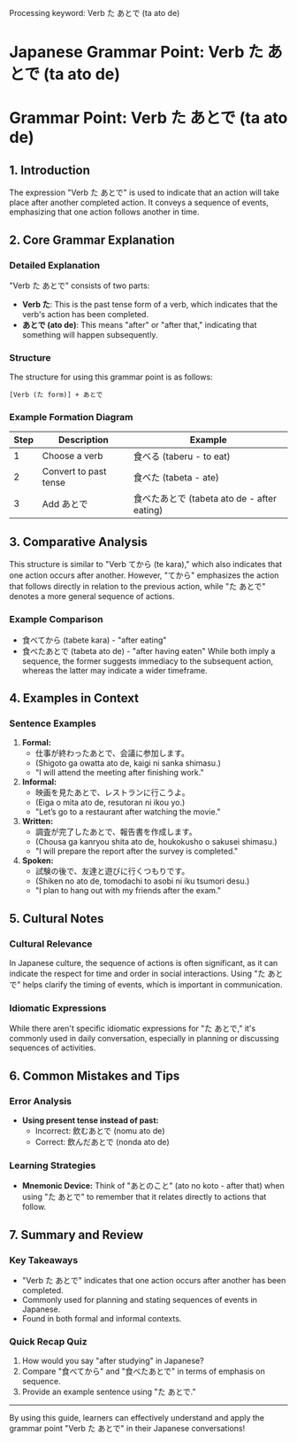 Processing keyword: Verb た あとで (ta ato de)
# Japanese Grammar Point: Verb た あとで (ta ato de)
# Grammar Point: Verb た あとで (ta ato de)
## 1. Introduction
The expression "Verb た あとで" is used to indicate that an action will take place after another completed action. It conveys a sequence of events, emphasizing that one action follows another in time.
## 2. Core Grammar Explanation
### Detailed Explanation
"Verb た あとで" consists of two parts:
- **Verb た**: This is the past tense form of a verb, which indicates that the verb's action has been completed.
- **あとで (ato de)**: This means "after" or "after that," indicating that something will happen subsequently.
### Structure
The structure for using this grammar point is as follows:
```
[Verb (た form)] + あとで
```
### Example Formation Diagram
| Step | Description                     | Example                  |
|------|---------------------------------|--------------------------|
| 1    | Choose a verb                  | 食べる (taberu - to eat) |
| 2    | Convert to past tense          | 食べた (tabeta - ate)   |
| 3    | Add あとで                     | 食べたあとで (tabeta ato de - after eating) |
## 3. Comparative Analysis
This structure is similar to "Verb てから (te kara)," which also indicates that one action occurs after another. However, "てから" emphasizes the action that follows directly in relation to the previous action, while "た あとで" denotes a more general sequence of actions.
### Example Comparison
- 食べてから (tabete kara) - "after eating"
- 食べたあとで (tabeta ato de) - "after having eaten"
While both imply a sequence, the former suggests immediacy to the subsequent action, whereas the latter may indicate a wider timeframe.
## 4. Examples in Context
### Sentence Examples
1. **Formal:**
   - 仕事が終わったあとで、会議に参加します。
   - (Shigoto ga owatta ato de, kaigi ni sanka shimasu.)
   - "I will attend the meeting after finishing work."
2. **Informal:**
   - 映画を見たあとで、レストランに行こうよ。
   - (Eiga o mita ato de, resutoran ni ikou yo.)
   - "Let’s go to a restaurant after watching the movie."
3. **Written:**
   - 調査が完了したあとで、報告書を作成します。
   - (Chousa ga kanryou shita ato de, houkokusho o sakusei shimasu.)
   - "I will prepare the report after the survey is completed."
4. **Spoken:**
   - 試験の後で、友達と遊びに行くつもりです。
   - (Shiken no ato de, tomodachi to asobi ni iku tsumori desu.)
   - "I plan to hang out with my friends after the exam."
## 5. Cultural Notes
### Cultural Relevance
In Japanese culture, the sequence of actions is often significant, as it can indicate the respect for time and order in social interactions. Using "た あとで" helps clarify the timing of events, which is important in communication.
### Idiomatic Expressions
While there aren't specific idiomatic expressions for "た あとで," it's commonly used in daily conversation, especially in planning or discussing sequences of activities.
## 6. Common Mistakes and Tips
### Error Analysis
- **Using present tense instead of past:** 
  - Incorrect: 飲むあとで (nomu ato de)
  - Correct: 飲んだあとで (nonda ato de)
  
### Learning Strategies
- **Mnemonic Device:** Think of "あとのこと" (ato no koto - after that) when using "た あとで" to remember that it relates directly to actions that follow.
## 7. Summary and Review
### Key Takeaways
- "Verb た あとで" indicates that one action occurs after another has been completed.
- Commonly used for planning and stating sequences of events in Japanese.
- Found in both formal and informal contexts.
### Quick Recap Quiz
1. How would you say "after studying" in Japanese?
2. Compare "食べてから" and "食べたあとで" in terms of emphasis on sequence.
3. Provide an example sentence using "た あとで."
---
By using this guide, learners can effectively understand and apply the grammar point "Verb た あとで" in their Japanese conversations!
